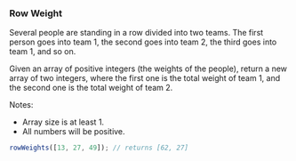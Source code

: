 ### Row Weight

Several people are standing in a row divided into two teams.
The first person goes into team 1, the second goes into team 2, the third goes into team 1, and so on.

Given an array of positive integers (the weights of the people), return a new array of two integers, where the first one is the total weight of team 1, and the second one is the total weight of team 2.

Notes:
* Array size is at least 1.
* All numbers will be positive.

```javascript
rowWeights([13, 27, 49]); // returns [62, 27]
```

